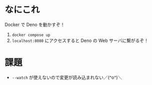 # なにこれ

Docker で Deno を動かすぞ！

1. `docker compose up`
1. `localhost:8080` にアクセスすると Deno の Web サーバに繋がるぞ！

# 課題

- `--watch` が使えないので変更が読み込まれない／(^o^)＼
